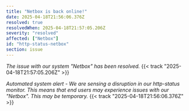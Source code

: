 ```yaml
---
title: "Netbox is back online!"
date: 2025-04-18T21:56:06.376Z
resolved: true
resolvedWhen: 2025-04-18T21:57:05.206Z
severity: "resolved"
affected: ["Netbox"]
id: "http-status-netbox"
section: issue
---
```


*The issue with our system "Netbox" has been resolved.* {{< track "2025-04-18T21:57:05.206Z" >}}

**Automated system alert* - We are sensing a disruption in our http-status monitor. This means that end users may experience issues with our "Netbox". This may be temporary.* {{< track "2025-04-18T21:56:06.376Z" >}}
